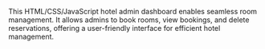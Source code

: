 This HTML/CSS/JavaScript hotel admin dashboard enables seamless room management. It allows admins to book rooms, view bookings, and delete reservations, offering a user-friendly interface for efficient hotel management.
